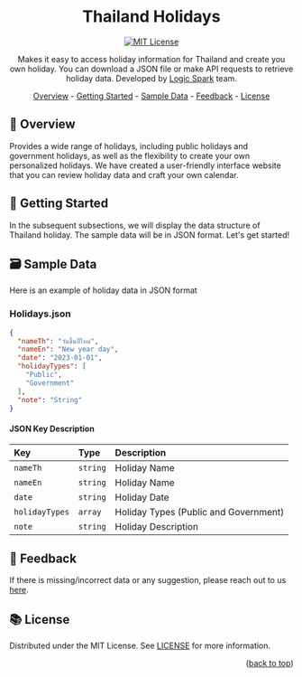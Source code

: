 <div align="center">
	<h1> Thailand Holidays </h1>
  
 [![MIT License](https://img.shields.io/badge/License-MIT-green.svg)](https://github.com/logicspark/thailand-holidays/blob/main/LICENSE)

 <p align=center> 
	 Makes it easy to access holiday information for Thailand and create you own holiday. You can download a JSON file or make API requests to retrieve holiday data. Developed by <a href="https://www.logicspark.com">Logic Spark</a> team.
</p>

<a id="readme-top"></a>

</div>

<div align="center">
  <a href="#open_book-overview">Overview</a> - 
  <a href="#rocket-getting-started">Getting Started</a> - 
  <a href="#card_file_box-sample-data">Sample Data</a> -
  <a href="#speech_balloon-feedback">Feedback</a> -
  <a href="#books-license">License</a>
</div>

## :open_book: Overview

Provides a wide range of holidays, including public holidays and government holidays, as well as the flexibility to create your own personalized holidays. We have created a user-friendly interface website that you can review holiday data and craft your own calendar.


## :rocket: Getting Started

In the subsequent subsections, we will display the data structure of Thailand holiday. The sample data will be in JSON format. Let's get started!

## :card_file_box: Sample Data

Here is an example of holiday data in JSON format

### Holidays.json

```json
{
  "nameTh": "วันขึ้นปีใหม่",
  "nameEn": "New year day",
  "date": "2023-01-01",
  "holidayTypes": [
    "Public",
    "Government"
  ],
  "note": "String"
}
```

#### JSON Key Description

| Key            | Type     | Description                    |
| :------------- | :------- | :----------------------------- |
| `nameTh` | `string` | Holiday Name |
| `nameEn` | `string` | Holiday Name |
| `date` | `string` | Holiday Date |
| `holidayTypes` | `array` | Holiday Types (Public and Government) |
| `note` | `string` | Holiday Description |


## :speech_balloon: Feedback

If there is missing/incorrect data or any suggestion, please reach out to us [here](https://github.com/logicspark/thailand-holidays/issues/new).

## :books: License

Distributed under the MIT License. See [LICENSE](https://github.com/logicspark/thailand-holidays/blob/main/LICENSE) for more information.

<p align="right">(<a href="#readme-top">back to top</a>)</p>
